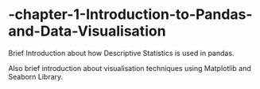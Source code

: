 # -chapter-1-Introduction-to-Pandas-and-Data-Visualisation
Brief Introduction about how Descriptive Statistics is used in pandas.

Also brief introduction about visualisation techniques using Matplotlib and Seaborn Library.
